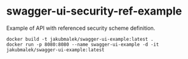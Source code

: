 # swagger-ui-security-ref-example

Example of API with referenced security scheme definition.

```
docker build -t jakubmalek/swagger-ui-example:latest .
docker run -p 8080:8080 --name swagger-ui-example -d -it jakubmalek/swagger-ui-example:latest
```